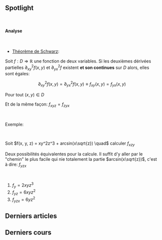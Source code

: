 

<SiteTitle />

## Spotlight

<Col proportions="6/6" vAlign="0">
<template slot="left">

<Card header="CheatSheets" max-width="270">

* [devhints.io](https://devhints.io/) TL;DR for developers
* [learnxiny.com](https://learnxinyminutes.com) Gold
* [tldrlegal.com](https://tldrlegal.com/) Legal overview
* [dodgy-blog.com](https://blog.g0tmi1k.com/2011/08/basic-linux-privilege-escalation/) Stay safe
* [toptal.com](https://www.toptal.com/developers/sorting-algorithms) Sorting comparaison

</Card>

</template>
<template slot="right">

<Card header="Tools" max-width="270">

#### Code
* [python tutor](http://www.pythontutor.com/) but not only python

<br>

#### Web
* [ninjamock](https://ninjamock.com) quick mockups

</Card>

</template>
</Col>

<br>

#### Analyse

<br>

* [Théorème de Schwarz](https://fr.wikipedia.org/wiki/Th%C3%A9or%C3%A8me_de_Schwarz): 

Soit $f:D \Rightarrow \mathbb{R}$ une fonction de deux variables. Si les deuxièmes dérivées partielles $\partial^{2}_{xy}f(x,y)$ et $\partial^{2}_{yx}f$ existent **et son continues** sur $D$ alors, elles sont égales:

$$\partial^{2}_{xy}f(x,y) = \partial^{2}_{yx}f(x,y) \equiv f_{xy}(x,y) = f_{yx}(x,y)$$

Pour tout $(x,y) \in D$

Et de la même façon: $f_{xyz} = f_{zyx}$ 

<br>

Exemple:

<br>

Soit $f(x, y, z) = xy^2z^3 + arcsin(x\sqrt{z}) \quad$ calculer $f_{xzy}$

Deux possibilités équivalentes pour la calcule. <st c="r">Il suffit d'y aller par le "chemin" le plus facile qui nie totalement la partie $arcsin(x\sqrt{z})$</st>, c'est à dire: $f_{yzx}$

<br>

1. $f_y = 2xyz^3$
2. $f_{yz} = 6xyz^2$
3. $f_{yzx} = 6yz^2$



## Derniers articles

<Posts pages='articles' />

## Derniers cours

<Posts pages='cours' />


